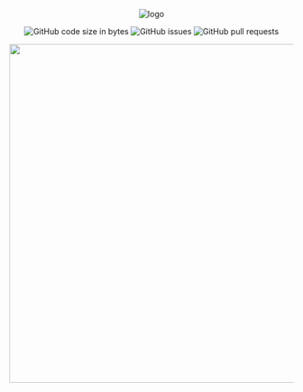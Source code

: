 <div align="center">

  ![logo](https://github.com/eshinhw/factor-portfolio-visualizer/assets/41933169/ed19658e-2b24-45e3-a420-602fa8a141e6)

</div>

<div align="center">

  ![GitHub code size in bytes](https://img.shields.io/github/languages/code-size/eshinhw/factor-portfolio-visualizer)
  ![GitHub issues](https://img.shields.io/github/issues/eshinhw/factor-portfolio-visualizer)
  ![GitHub pull requests](https://img.shields.io/github/issues-pr/eshinhw/factor-portfolio-visualizer)
  
</div>

<div align="center">
  
  <img width="1200" height="600" alt="" src="https://github.com/eshinhw/factor-portfolio-visualizer/assets/41933169/2cd528cf-7385-4692-ab8c-464f59216e04">

</div>






<!--
## Main Features

- Total portfolio holdings and performance across accounts from Questrade
- Dividend visualizer to track dividends performance
- Position sizing calculator to manage your risk properly
- Custom watchlist to follow your favorite markets
- Alerts on markets so you'll never miss a price movement
- Market strength indicator

## Data Sources

- [yfinance](https://pypi.org/project/yfinance/)
- [OANDA API](https://developer.oanda.com/)
- [Questrade API](https://www.questrade.com/api/documentation/getting-started)
- [Google Cloud Platform (GCP) Virtual Machine](https://cloud.google.com/)


## Asset Allocation Strategies

- Traditonal 60% Equities + 40% Bonds Portfolio
- Four Seasons Portfolio
- All Weather Portfolio
- Permanent Portfolio
- [Dual Momentum](https://papers.ssrn.com/sol3/papers.cfm?abstract_id=2042750) by Gary Antonacci
- [Vigilant Asset Allocation (VAA)](https://papers.ssrn.com/sol3/papers.cfm?abstract_id=3002624) by Wouter J. Keller
- [Defensive Asset Allocation (DAA)](https://papers.ssrn.com/sol3/papers.cfm?abstract_id=3212862) by Wouter J. Keller
- [Lethargic Asset Allocation (LAA)](https://papers.ssrn.com/sol3/papers.cfm?abstract_id=3498092) by Wouter J. Keller


## Usage

Run `python main.py`.

### Main Menu

<p align="center">
  <img width="500" height="300" src="https://user-images.githubusercontent.com/41933169/166627802-eae6970a-887d-4813-a732-46ee5b423488.png">
</p>

### Account Options

<p align="center">
  <img width="500" height="300" src="https://user-images.githubusercontent.com/41933169/166627895-3be04278-1b37-411f-8a14-592e7f298b85.png">
</p>

### Add New Account

New Questrade account can be added and will be saved in json file in the same location of `main.py`. Make sure new account number is correct! 

If you have two different Questrade IDs, unfortunately, multi-users feature is not supported yet. You have to get new access code from Questrade whenever you switch from one ID to another. :(

<p align="center">
  <img width="500" height="300" src="https://user-images.githubusercontent.com/41933169/166627975-518800ed-c439-4da0-b22d-65a0cb4634f9.png">
</p>

### Portfolio Summary

#### Balance Summary, Investment Summary and Performance Against BenchMark

BenchMark Portfolio is Traditional 60% Equities + 40% Bonds Portfolio. Performance comparison against BM computes CAGR and MDD.

<p align="center">
  <img width="700" height="500" src="https://user-images.githubusercontent.com/41933169/166628294-66ded221-02a2-4d5b-b2c1-1c70b0b9655e.png">
</p>

#### Historical Dividends

<p align="center">
  <img width="500" height="500" src="https://user-images.githubusercontent.com/41933169/166628418-2abfd386-3ff9-4d88-9015-f802346e922d.png">
</p>

<p align="center">
  <img width="500" height="500" src="https://user-images.githubusercontent.com/41933169/166628419-0f04464d-0b92-4811-a7d4-8d8a822b55f7.png">
</p>

### Allocation Rebalancing

Currently, PyQuant only offers rebalancing outputs for VAA and LAA based on historical momentums. More allocation strategies will be added!

<p align="center">
  <img width="500" height="300" src="https://user-images.githubusercontent.com/41933169/166628514-79c7e05a-3270-401c-b0fa-5abed9218256.png">
</p>

### Email Sharing

Automatic email sent out can be set up by providing your gmail address and gmail app password. Gmail app password must be set up from your Google account. Once gmail app password is generated, the overall portfolio summary can be sent out to other email addresses.

<p align="center">
  <img width="500" height="300" src="https://user-images.githubusercontent.com/41933169/166745729-7eb723e8-2dba-4094-88c6-1fa35d7fce41.png">
</p>

<p align="center">
  <img width="500" height="300" src="https://user-images.githubusercontent.com/41933169/166745730-2e73d573-efa1-4520-9ada-f5f28e256d27.png">
</p>

Below is the sample email.

<p align="center">
  <img width="700" height="500" src="https://user-images.githubusercontent.com/41933169/166746982-490a5849-9df5-42ef-9352-cfb566a21d7f.png">
</p>

## Futher Improvement Features

- Account verification when new account is added.
- Multi-users access without getting new access code (different yaml file paths for each Questrade ID)
- ~~Automatic email share of portfolio summary~~
- Improve performance comparison matrices
- Global Equities Momentum to determine when to buy equities
- Fixed Asset Allocations Rebalancing
-->
